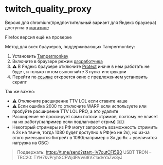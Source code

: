 
# twitch_quality_proxy
Версия для chromium(предпочтительный вариант для Яндекс браузера) доступна в [магазине](https://chromewebstore.google.com/detail/reyohoho-twitch-proxy/ohgphcndclpcmbglhldmnagagdbmkoef?authuser=0&hl=ru)

Firefox версия ещё на проверке

Метод для всех браузеров, поддерживающих Tampermonkey:

 1. Установить [Tampermonkey](https://www.tampermonkey.net/)
 2. Включите в браузере режим [разработчика](https://www.tampermonkey.net/faq.php?locale=en#Q209)
 3. ⚠️ В Яндекс браузере отключите [Protect](https://ya.ru/neurum/c/drugoe/q/kak_otklyuchit_protect_v_yandeks_brauzere_7708ddea)
    иначе в нем работать не будет, и только потом выполняйте 3 пункт
    инструкции
4. Перейти по [ссылке](https://github.com/reyohoho/twitch_quality_proxy/raw/refs/heads/userscript/twitch.user.js) откроется окно с предложением установить скрипт
   
Так же важно:
 - ⚠️ Отключите расширение TTV LOL если ставите наше 
 - ⚠️ Если ошибка 2000
   то отключите WARP если используете или пробуйте расширение TTV LOL
   PRO, а это удалите 
  - Расширение не проксирует сами потоки стримов,
   поэтому не влияет на их работу(например если подлагивает стрим) 🇷🇺
   - Некоторый стримеры из РФ могут запросить возможность стримить в 2к на
   твиче, тогда 1080 будет доступно в РФ(но не 2к), но из-за этого
   уменьшится битрейт в 1080(например с 8к до 6к + увеличится нагрузка
   на ОБС)
   

> Поддержать: https://t.me/send?start=IV7outCFI5B0
>  USDT TRON – TRC20:
> TYH7kvPryhSCFWjdRVw68VZ1advYaZw3yJ
